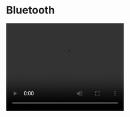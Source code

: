 # Bluetooth

 <video width="320" height="240" autoplay>
  <source src="https://github.com/ZENG-Yuhao/Bluetooth/tree/master/ressources/bluetooth_server_Nexus7.mp4" type="video/mp4">
Your browser does not support the video tag.
</video> 
